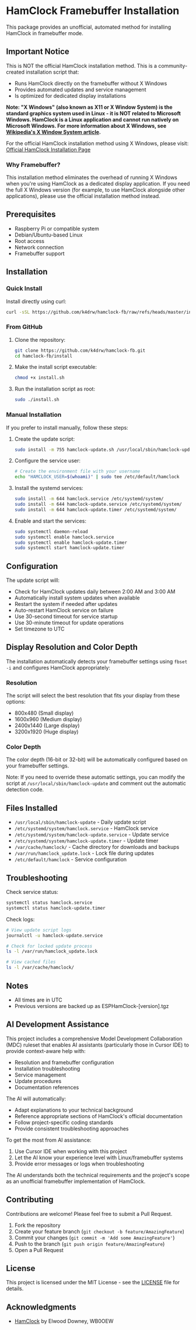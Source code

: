 # HamClock Framebuffer Installation

This package provides an unofficial, automated method for installing HamClock in framebuffer mode.

## Important Notice

This is NOT the official HamClock installation method. This is a community-created installation script that:

- Runs HamClock directly on the framebuffer without X Windows
- Provides automated updates and service management
- Is optimized for dedicated display installations

**Note: "X Windows" (also known as X11 or X Window System) is the standard graphics system used in Linux - it is **NOT** related to Microsoft Windows. HamClock is a Linux application and cannot run natively on Microsoft Windows. For more information about X Windows, see [Wikipedia's X Window System article](https://en.wikipedia.org/wiki/X_Window_System).**

For the official HamClock installation method using X Windows, please visit:
[Official HamClock Installation Page](https://www.clearskyinstitute.com/ham/HamClock/#tab-key)

### Why Framebuffer?

This installation method eliminates the overhead of running X Windows when you're using HamClock as a dedicated display application. If you need the full X Windows version (for example, to use HamClock alongside other applications), please use the official installation method instead.

## Prerequisites

- Raspberry Pi or compatible system
- Debian/Ubuntu-based Linux
- Root access
- Network connection
- Framebuffer support

## Installation

### Quick Install

Install directly using curl:

```bash
curl -sSL https://github.com/k4drw/hamclock-fb/raw/refs/heads/master/install.sh | sudo bash
```

### From GitHub

1. Clone the repository:

   ```bash
   git clone https://github.com/k4drw/hamclock-fb.git
   cd hamclock-fb/install
   ```

2. Make the install script executable:

   ```bash
   chmod +x install.sh
   ```

3. Run the installation script as root:

   ```bash
   sudo ./install.sh
   ```

### Manual Installation

If you prefer to install manually, follow these steps:

1. Create the update script:

   ```bash
   sudo install -m 755 hamclock-update.sh /usr/local/sbin/hamclock-update
   ```

2. Configure the service user:

   ```bash
   # Create the environment file with your username
   echo "HAMCLOCK_USER=$(whoami)" | sudo tee /etc/default/hamclock
   ```

3. Install the systemd services:

   ```bash
   sudo install -m 644 hamclock.service /etc/systemd/system/
   sudo install -m 644 hamclock-update.service /etc/systemd/system/
   sudo install -m 644 hamclock-update.timer /etc/systemd/system/
   ```

4. Enable and start the services:

   ```bash
   sudo systemctl daemon-reload
   sudo systemctl enable hamclock.service
   sudo systemctl enable hamclock-update.timer
   sudo systemctl start hamclock-update.timer
   ```

## Configuration

The update script will:

- Check for HamClock updates daily between 2:00 AM and 3:00 AM
- Automatically install system updates when available
- Restart the system if needed after updates
- Auto-restart HamClock service on failure
- Use 30-second timeout for service startup
- Use 30-minute timeout for update operations
- Set timezone to UTC

## Display Resolution and Color Depth

The installation automatically detects your framebuffer settings using `fbset -i` and configures HamClock appropriately:

### Resolution

The script will select the best resolution that fits your display from these options:

- 800x480 (Small display)
- 1600x960 (Medium display)
- 2400x1440 (Large display)
- 3200x1920 (Huge display)

### Color Depth

The color depth (16-bit or 32-bit) will be automatically configured based on your framebuffer settings.

Note: If you need to override these automatic settings, you can modify the script at `/usr/local/sbin/hamclock-update` and comment out the automatic detection code.

## Files Installed

- `/usr/local/sbin/hamclock-update` - Daily update script
- `/etc/systemd/system/hamclock.service` - HamClock service
- `/etc/systemd/system/hamclock-update.service` - Update service
- `/etc/systemd/system/hamclock-update.timer` - Update timer
- `/var/cache/hamclock/` - Cache directory for downloads and backups
- `/var/run/hamclock_update.lock` - Lock file during updates
- `/etc/default/hamclock` - Service configuration

## Troubleshooting

Check service status:

   ```bash
   systemctl status hamclock.service
   systemctl status hamclock-update.timer
   ```

Check logs:

   ```bash
   # View update script logs
   journalctl -u hamclock-update.service

   # Check for locked update process
   ls -l /var/run/hamclock_update.lock

   # View cached files
   ls -l /var/cache/hamclock/
   ```

## Notes

- All times are in UTC
- Previous versions are backed up as ESPHamClock-[version].tgz

## AI Development Assistance

This project includes a comprehensive Model Development Collaboration (MDC) ruleset that enables AI assistants (particularly those in Cursor IDE) to provide context-aware help with:

- Resolution and framebuffer configuration
- Installation troubleshooting
- Service management
- Update procedures
- Documentation references

The AI will automatically:

- Adapt explanations to your technical background
- Reference appropriate sections of HamClock's official documentation
- Follow project-specific coding standards
- Provide consistent troubleshooting approaches

To get the most from AI assistance:

1. Use Cursor IDE when working with this project
2. Let the AI know your experience level with Linux/framebuffer systems
3. Provide error messages or logs when troubleshooting

The AI understands both the technical requirements and the project's scope as an unofficial framebuffer implementation of HamClock.

## Contributing

Contributions are welcome! Please feel free to submit a Pull Request.

1. Fork the repository
2. Create your feature branch (`git checkout -b feature/AmazingFeature`)
3. Commit your changes (`git commit -m 'Add some AmazingFeature'`)
4. Push to the branch (`git push origin feature/AmazingFeature`)
5. Open a Pull Request

## License

This project is licensed under the MIT License - see the [LICENSE](LICENSE) file for details.

## Acknowledgments

- [HamClock](https://www.clearskyinstitute.com/ham/HamClock/) by Elwood Downey, WB0OEW
